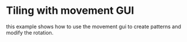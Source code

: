 # Tiling with movement GUI
this example shows how to use the movement gui to create patterns and modify the rotation.
